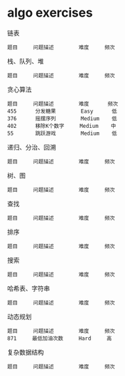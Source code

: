 # algo exercises

链表

    题目     问题描述        难度     频次
    
栈、队列、堆

    题目     问题描述        难度     频次
    
贪心算法
 
    题目     问题描述        难度      频次
    455      分发糖果        Easy      低
    376      摇摆序列        Medium    低
    402      移除K个数字     Medium    中
    55       跳跃游戏        Medium    低
递归、分治、回溯

    题目     问题描述        难度     频次

树、图

    题目     问题描述        难度     频次
    
查找 

    题目     问题描述        难度     频次 
    
排序  

    题目     问题描述        难度     频次
    
搜索

    题目     问题描述        难度     频次
    
哈希表、字符串

    题目     问题描述        难度     频次
    
动态规划

    题目     问题描述        难度     频次
    871     最低加油次数     Hard     高
    
复杂数据结构
    
    题目     问题描述        难度     频次